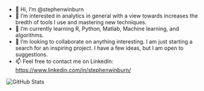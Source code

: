 - 👋 Hi, I’m @stephenwinburn
- 👀 I’m interested in analytics in general with a view towards increases the bredth of tools I use and mastering new techniques.
- 🌱 I’m currently learning R, Python, Matlab, Machine learning, and algorithms. 
- 💞️ I’m looking to collaborate on anything interesting.  I am just starting a search for an inspiring project. I have a few ideas, but I am open to suggestions.
- 📫 Feel free to contact me on LinkedIn: https://www.linkedin.com/in/stephenwinburn/

<!---
stephenwinburn/stephenwinburn is a ✨ special ✨ repository because its `README.md` (this file) appears on your GitHub profile.
You can click the Preview link to take a look at your changes.
--->

![GitHub Stats](https://github-readme-stats.vercel.app/api?username=stephenwinburn&theme=radical)
